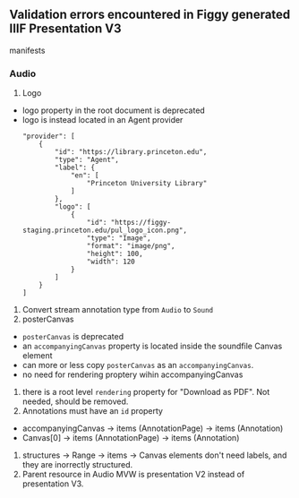 ## Validation errors encountered in Figgy generated IIIF Presentation V3
manifests


### Audio
1. Logo
  - logo property in the root document is deprecated
  - logo is instead located in an Agent provider
    ```
    "provider": [
        {
            "id": "https://library.princeton.edu",
            "type": "Agent",
            "label": {
                "en": [
                    "Princeton University Library"
                ]
            },
            "logo": [
                {
                    "id": "https://figgy-staging.princeton.edu/pul_logo_icon.png",
                    "type": "Image",
                    "format": "image/png",
                    "height": 100,
                    "width": 120
                }
            ]
        }
    ]
    ```
1. Convert stream annotation type from `Audio` to `Sound`
1. posterCanvas
  - `posterCanvas` is deprecated
  - an `accompanyingCanvas` property is located inside the soundfile Canvas
  element
  - can more or less copy `posterCanvas` as an `accompanyingCanvas`.
  - no need for rendering proptery wihin accompanyingCanvas
1. there is a root level `rendering` property for "Download as PDF". Not needed,
   should be removed.
1. Annotations must have an `id` property
  - accompanyingCanvas -> items (AnnotationPage) -> items (Annotation)
  - Canvas[0] -> items (AnnotationPage) -> items (Annotation)
1. structures -> Range -> items -> Canvas elements don't need labels, and they are inorrectly structured.
1. Parent resource in Audio MVW is presentation V2 instead of presentation V3.

